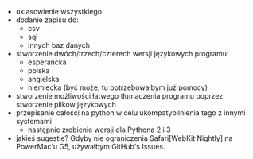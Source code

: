 - uklasowienie wszystkiego
- dodanie zapisu do:
	- csv
	- sql
	- innych baz danych
- stworzenie dwóch/trzech/czterech wersji językowych programu:
	- esperancka
	- polska
	- angielska
	- niemiecka (być może, tu potrzebowałbym już pomocy)
- stworzenie możliwości łatwego tłumaczenia programu poprzez stworzenie plików językowych
- przepisanie całości na python w celu ukompatybilnienia tego z innymi systemami
	- następnie zrobienie wersji dla Pythona 2 i 3
- jakieś sugestie?
	Gdyby nie ograniczenia Safari[WebKit Nightly] na PowerMac'u G5, używałbym GitHub's Issues.
